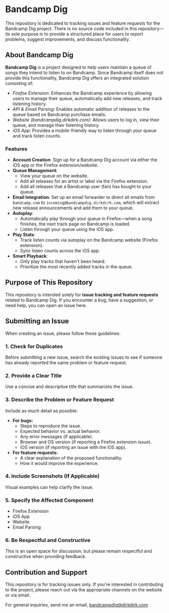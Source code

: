 # Bandcamp Dig
This repository is dedicated to tracking issues and feature requests for the Bandcamp Dig project. There is no source code included in this repository—its sole purpose is to provide a structured place for users to report problems, suggest improvements, and discuss functionality.

## About Bandcamp Dig

**Bandcamp Dig** is a project designed to help users maintain a queue of songs they intend to listen to on Bandcamp. Since Bandcamp itself does not provide this functionality, Bandcamp Dig offers an integrated solution consisting of:

* *Firefox Extension*: Enhances the Bandcamp experience by allowing users to manage their queue, automatically add new releases, and track listening history.
* *API & Email Parsing*: Enables automatic addition of releases to the queue based on Bandcamp purchase emails.
* *Website (bandcampdig.dirkdirk.com)*: Allows users to log in, view their queue, and manage their listening history.
* *iOS App*: Provides a mobile-friendly way to listen through your queue and track listen counts.

### Features

- **Account Creation**: Sign up for a Bandcamp Dig account via either the iOS app or the Firefox extension/website.
- **Queue Management**:
    - View your queue on the website.
    - Add all releases for an artist or label via the Firefox extension.
    - Add all releases that a Bandcamp user (fan) has bought to your queue.
- **Email Integration**: Set up an email forwarder to direct all emails from `bandcamp.com` to `incoming@bandcampdig.dirkdirk.com`, which will extract new release announcements and add them to your queue.
- **Autoplay**:
    - Automatically play through your queue in Firefox—when a song finishes, the next track page on Bandcamp is loaded.
    - Listen through your queue using the iOS app.
- **Play Stats**:
    - Track listen counts via autoplay on the Bandcamp website (Firefox extension).
    - Sync listen counts across the iOS app.
- **Smart Playback**:
    - Only play tracks that haven't been heard.
    - Prioritize the most recently added tracks in the queue.

## Purpose of This Repository

This repository is intended solely for **issue tracking and feature requests** related to Bandcamp Dig. If you encounter a bug, have a suggestion, or need help, you can open an issue here.

## Submitting an Issue

When creating an issue, please follow these guidelines:

### 1. **Check for Duplicates**

Before submitting a new issue, search the existing issues to see if someone has already reported the same problem or feature request.

### 2. **Provide a Clear Title**

Use a concise and descriptive title that summarizes the issue.

### 3. **Describe the Problem or Feature Request**

Include as much detail as possible:

- **For bugs:**
    - Steps to reproduce the issue.
    - Expected behavior vs. actual behavior.
    - Any error messages (if applicable).
    - Browser and OS version (if reporting a Firefox extension issue).
    - iOS version (if reporting an issue with the iOS app).
- **For feature requests:**
    - A clear explanation of the proposed functionality.
    - How it would improve the experience.

### 4. **Include Screenshots (If Applicable)**

Visual examples can help clarify the issue.

### 5. **Specify the Affected Component**

- Firefox Extension
- iOS App
- Website
- Email Parsing

### 6. **Be Respectful and Constructive**

This is an open space for discussion, but please remain respectful and constructive when providing feedback.

## Contribution and Support

This repository is for tracking issues only. If you're interested in contributing to the project, please reach out via the appropriate channels on the website or via email.

For general inquiries, send me an email, bandcampdig@dirkdirk.com
